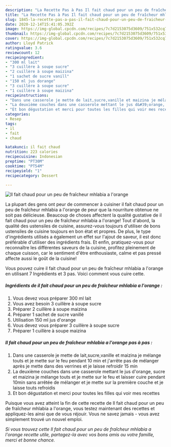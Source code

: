 ```yaml
---
description: "La Recette Pas à Pas Il fait chaud pour un peu de fraîcheur mhlabia a l&amp;#39;orange"
title: "La Recette Pas à Pas Il fait chaud pour un peu de fraîcheur mhlabia a l&amp;#39;orange"
slug: 1845-la-recette-pas-a-pas-il-fait-chaud-pour-un-peu-de-fraicheur-mhlabia-a-l-and-39-orange
date: 2020-12-14T15:41:05.392Z
image: https://img-global.cpcdn.com/recipes/7c7d2153075d3609/751x532cq70/il-fait-chaud-pour-un-peu-de-fraicheur-mhlabia-a-lorange-photo-principale-de-la-recette.jpg
thumbnail: https://img-global.cpcdn.com/recipes/7c7d2153075d3609/751x532cq70/il-fait-chaud-pour-un-peu-de-fraicheur-mhlabia-a-lorange-photo-principale-de-la-recette.jpg
cover: https://img-global.cpcdn.com/recipes/7c7d2153075d3609/751x532cq70/il-fait-chaud-pour-un-peu-de-fraicheur-mhlabia-a-lorange-photo-principale-de-la-recette.jpg
author: Lloyd Patrick
ratingvalue: 3.6
reviewcount: 12
recipeingredient:
- "300 ml lait"
- "3 cuillère à soupe sucre"
- "2 cuillère à soupe maizina"
- "1 sachet de sucre vanill"
- "150 ml jus dorange"
- "3 cuillère à soupe sucre"
- "1 cuillère à soupe maizina"
recipeinstructions:
- "Dans une casserole je mette de lait,sucre,vanille et maizina je mélange touts et je mette sur le feu pendant 10 min et j&#39;arrête pas de mélanger après je mette dans des verrines et je laisse refroidir 15 min"
- "La deuxième couches dans une casserole mettant le jus d&#39;orange, sucre et maizina je mélange touts et je mette sur le feu et laisser cuire pendant 10min sans arrêtée de mélanger et je mette sur la première couche et je laisse touts refroidis"
- "Et bon dégustation et merci pour toutes les filles qui voir mes recettes"
categories:
- Resep
tags:
- il
- fait
- chaud

katakunci: il fait chaud 
nutrition: 223 calories
recipecuisine: Indonesian
preptime: "PT30M"
cooktime: "PT54M"
recipeyield: "1"
recipecategory: Dessert

---
```



![Il fait chaud pour un peu de fraîcheur mhlabia a l&#39;orange](https://img-global.cpcdn.com/recipes/7c7d2153075d3609/751x532cq70/il-fait-chaud-pour-un-peu-de-fraicheur-mhlabia-a-lorange-photo-principale-de-la-recette.jpg)

La plupart des gens ont peur de commencer à cuisiner il fait chaud pour un peu de fraîcheur mhlabia a l&#39;orange de peur que la nourriture obtenue ne soit pas délicieuse. Beaucoup de choses affectent la qualité gustative de il fait chaud pour un peu de fraîcheur mhlabia a l&#39;orange! Tout d'abord, la qualité des ustensiles de cuisine, assurez-vous toujours d'utiliser de bons ustensiles de cuisine toujours en bon état et propres. De plus, le type d'ingrédients utilisés a également un effet sur l'ajout de saveur, il est donc préférable d'utiliser des ingrédients frais. Et enfin, pratiquez-vous pour reconnaître les différentes saveurs de la cuisine, profitez pleinement de chaque cuisson, car le sentiment d'être enthousiaste, calme et pas pressé affecte aussi le goût de la cuisine!

<!--inarticleads1-->

Vous pouvez cuire il fait chaud pour un peu de fraîcheur mhlabia a l&#39;orange en utilisant 7 Ingrédients et 3 pas. Voici comment vous cuire cette.

##### Ingrédients de il fait chaud pour un peu de fraîcheur mhlabia a l&#39;orange :

1. Vous devez vous préparer 300 ml lait
1. Vous avez besoin 3 cuillère à soupe sucre
1. Préparer 2 cuillère à soupe maizina
1. Préparer 1 sachet de sucre vanillé
1. Utilisation 150 ml jus d&#39;orange
1. Vous devez vous préparer 3 cuillère à soupe sucre
1. Préparer 1 cuillère à soupe maizina




<!--inarticleads2-->

##### Il fait chaud pour un peu de fraîcheur mhlabia a l&#39;orange pas à pas :

1. Dans une casserole je mette de lait,sucre,vanille et maizina je mélange touts et je mette sur le feu pendant 10 min et j&#39;arrête pas de mélanger après je mette dans des verrines et je laisse refroidir 15 min
1. La deuxième couches dans une casserole mettant le jus d&#39;orange, sucre et maizina je mélange touts et je mette sur le feu et laisser cuire pendant 10min sans arrêtée de mélanger et je mette sur la première couche et je laisse touts refroidis
1. Et bon dégustation et merci pour toutes les filles qui voir mes recettes




<!--inarticleads1-->

<p>
Puisque vous avez atteint la fin de cette recette de Il fait chaud pour un peu de fraîcheur mhlabia a l&#39;orange, vous testez maintenant des recettes et appliquez-les ainsi que de vous réjouir. Vous ne savez jamais - vous avez simplement trouvé un nouvel emploi.
</p>

<p>
<i>Si vous trouvez cette Il fait chaud pour un peu de fraîcheur mhlabia a l&#39;orange recette utile, partagez-la avec vos bons amis ou votre famille, merci et bonne chance.</i>
</p>
